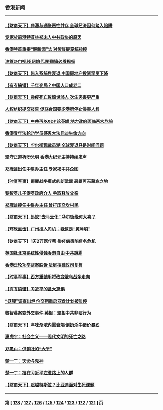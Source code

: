 ### 香港新闻
---
#### [【财商天下】停滞与通胀恶性并存 全球经济因何踏入陷阱](../../pages/ncid1349362/n13912238.md?01211645) 
#### [专家析前港特首林郑未入中共政协的原因](../../pages/ncid1349362/n13909867.md?01211645) 
#### [香港特首重提“假新闻”法 对传媒提笼统指控](../../pages/ncid1349362/n13910015.md?01211645) 
#### [油管热门视频 网站代理 翻墙必看视频](http://138.2.39.72:81/youtube.html?epic-marker?01211645)
#### [【财商天下】陷入系统性衰退 中国房地产投资罕见下降](../../pages/ncid1349362/n13911317.md?01211645) 
#### [【有冇搞错】千年变局？中国人口成老二](../../pages/ncid1349362/n13910785.md?01211645) 
#### [【财商天下】染疫死亡数惊世骇人 次生灾害更严重](../../pages/ncid1349362/n13910388.md?01211645) 
#### [人权组织提交报告 促联合国要求港府停止侵害人权](../../pages/ncid1349362/n13910224.md?01211645) 
#### [【财商天下】中共再以GDP论英雄 地方政府面临两大危险](../../pages/ncid1349362/n13909555.md?01211645) 
#### [香港青年法轮功学员感恩大法启迪生命方向](../../pages/ncid1349362/n13908834.md?01211645) 
#### [【财商天下】华尔街现裁员潮 全球衰退只是时间问题](../../pages/ncid1349362/n13908684.md?01211645) 
#### [坚守正道祈盼光明 香港大纪元主持持续发声](../../pages/ncid1349362/n13908661.md?01211645) 
#### [郑雁雄出任中联办主任 专家揭中共企图](../../pages/ncid1349362/n13908617.md?01211645) 
#### [【时事军事】颠覆战争模式的新武器 恶霸再无藏身之地](../../pages/ncid1349362/n13907528.md?01211645) 
#### [黎智英儿子促英政府介入 争取释放父亲](../../pages/ncid1349362/n13907446.md?01211645) 
#### [郑雁雄接任中联办主任 曾打压乌坎村民](../../pages/ncid1349362/n13906758.md?01211645) 
#### [【财商天下】蚂蚁“去马云化” 华尔街缘何大喜？](../../pages/ncid1349362/n13906511.md?01211645) 
#### [【环球直击】广州撞人司机：我叔是“黄坤明”](../../pages/ncid1349362/n13905733.md?01211645) 
#### [【财商天下】1天2万医疗费 染疫病患陷债务危机](../../pages/ncid1349362/n13905725.md?01211645) 
#### [英国批北京系统性侵蚀香港自由 中共跳脚](../../pages/ncid1349362/n13905687.md?01211645) 
#### [香港法轮功举旗案胜诉 法庭拒律政司复核](../../pages/ncid1349362/n13905668.md?01211645) 
#### [【时事军事】西方重装甲将改变俄乌战争走向](../../pages/ncid1349362/n13905350.md?01211645) 
#### [【有冇搞错】习近平的最大恐惧](../../pages/ncid1349362/n13905319.md?01211645) 
#### [“妖镍”调查出炉 伦交所重启亚盘计划被叫停](../../pages/ncid1349362/n13905219.md?01211645) 
#### [黎智英案变外交事件 英相：坚拒中共非法行为](../../pages/ncid1349362/n13904982.md?01211645) 
#### [【财商天下】年味渐浓内需衰竭 倒奶杀牛猪价暴跌](../../pages/ncid1349362/n13904837.md?01211645) 
#### [惠虎宇：社会主义——现代文明的死亡之路](../../pages/ncid1349362/n13904452.md?01211645) 
#### [郑愚山：供销社的“大爷”](../../pages/ncid1349362/n13904409.md?01211645) 
#### [楚一丁：天命与鬼神](../../pages/ncid1349362/n13904371.md?01211645) 
#### [楚一丁：挡在习近平左进路上的人群](../../pages/ncid1349362/n13904349.md?01211645) 
#### [【财商天下】超越特斯拉？比亚迪面对生死课题](../../pages/ncid1349362/n13904106.md?01211645) 

---
#### 第 [ [128](./128.md?01211645) / [127](./127.md?01211645) / [126](./126.md?01211645) / [125](./125.md?01211645) / [124](./124.md?01211645) / [123](./123.md?01211645) / [122](./122.md?01211645) / [121](./121.md?01211645) ] 页
